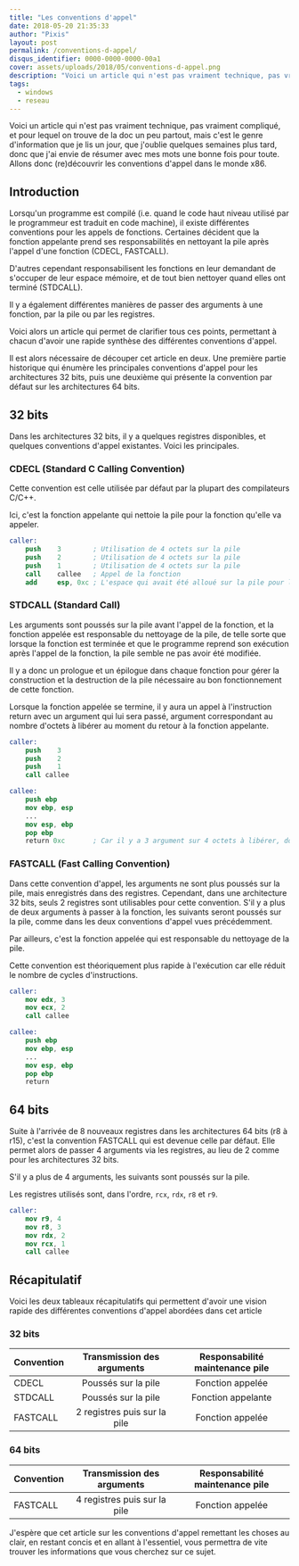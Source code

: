 ```yaml
---
title: "Les conventions d'appel"
date: 2018-05-20 21:35:33
author: "Pixis"
layout: post
permalink: /conventions-d-appel/
disqus_identifier: 0000-0000-0000-00a1
cover: assets/uploads/2018/05/conventions-d-appel.png
description: "Voici un article qui n'est pas vraiment technique, pas vraiment compliqué, et pour lequel on trouve de la doc un peu partout, mais c'est le genre d'information que je lis un jour, que j'oublie quelques semaines plus tard, donc que j'ai envie de résumer avec mes mots une bonne fois pour toute"
tags:
  - windows
  - reseau
---
```



Voici un article qui n'est pas vraiment technique, pas vraiment compliqu&eacute;, et pour lequel on trouve de la doc un peu partout, mais c'est le genre d'information que je lis un jour, que j'oublie quelques semaines plus tard, donc que j'ai envie de r&eacute;sumer avec mes mots une bonne fois pour toute. Allons donc (re)d&eacute;couvrir les conventions d'appel dans le monde x86.

<!--more-->

## Introduction

Lorsqu'un programme est compil&eacute; (i.e. quand le code haut niveau utilis&eacute; par le programmeur est traduit en code machine), il existe diff&eacute;rentes conventions pour les appels de fonctions. Certaines d&eacute;cident que la fonction appelante prend ses responsabilit&eacute;s en nettoyant la pile apr&egrave;s l'appel d'une fonction (CDECL, FASTCALL).

D'autres cependant responsabilisent les fonctions en leur demandant de s'occuper de leur espace m&eacute;moire, et de tout bien nettoyer quand elles ont termin&eacute; (STDCALL).

Il y a &eacute;galement diff&eacute;rentes mani&egrave;res de passer des arguments &agrave; une fonction, par la pile ou par les registres.

Voici alors un article qui permet de clarifier tous ces points, permettant &agrave; chacun d'avoir une rapide synth&egrave;se des diff&eacute;rentes conventions d'appel.

Il est alors n&eacute;cessaire de d&eacute;couper cet article en deux. Une premi&egrave;re partie historique qui &eacute;num&egrave;re les principales conventions d'appel pour les architectures 32 bits, puis une deuxi&egrave;me qui pr&eacute;sente la convention par d&eacute;faut sur les architectures 64 bits.

## 32 bits

Dans les architectures 32 bits, il y a quelques registres disponibles, et quelques conventions d'appel existantes. Voici les principales.


### CDECL (Standard C Calling Convention)

Cette convention est celle utilisée par défaut par la plupart des compilateurs C/C++.

Ici, c'est la fonction appelante qui nettoie la pile pour la fonction qu'elle va appeler.

```nasm
caller:
    push    3        ; Utilisation de 4 octets sur la pile
    push    2        ; Utilisation de 4 octets sur la pile
    push    1        ; Utilisation de 4 octets sur la pile
    call    callee   ; Appel de la fonction
    add     esp, 0xc ; L'espace qui avait été alloué sur la pile pour les variables (12 octets) est nettoyé
```

### STDCALL (Standard Call)

Les arguments sont pouss&eacute;s sur la pile avant l'appel de la fonction, et la fonction appel&eacute;e est responsable du nettoyage de la pile, de telle sorte que lorsque la fonction est termin&eacute;e et que le programme reprend son ex&eacute;cution apr&egrave;s l'appel de la fonction, la pile semble ne pas avoir &eacute;t&eacute; modifi&eacute;e.

Il y a donc un prologue et un &eacute;pilogue dans chaque fonction pour g&eacute;rer la construction et la destruction de la pile n&eacute;cessaire au bon fonctionnement de cette fonction.

Lorsque la fonction appel&eacute;e se termine, il y aura un appel &agrave; l'instruction return avec un argument qui lui sera pass&eacute;, argument correspondant au nombre d'octets &agrave; lib&eacute;rer au moment du retour &agrave; la fonction appelante.

```nasm
caller:
    push    3
    push    2
    push    1
    call callee
```
```nasm
callee:
    push ebp
    mov ebp, esp
    ...
    mov esp, ebp
    pop ebp
    return 0xc       ; Car il y a 3 argument sur 4 octets à libérer, donc 12 octets
```

### FASTCALL (Fast Calling Convention)

Dans cette convention d'appel, les arguments ne sont plus pouss&eacute;s sur la pile, mais enregistr&eacute;s dans des registres. Cependant, dans une architecture 32 bits, seuls 2 registres sont utilisables pour cette convention. S'il y a plus de deux arguments &agrave; passer &agrave; la fonction, les suivants seront pouss&eacute;s sur la pile, comme dans les deux conventions d'appel vues pr&eacute;c&eacute;demment.

Par ailleurs, c'est la fonction appel&eacute;e qui est responsable du nettoyage de la pile.

Cette convention est th&eacute;oriquement plus rapide &agrave; l'ex&eacute;cution car elle r&eacute;duit le nombre de cycles d'instructions.

```nasm
caller:
    mov edx, 3
    mov ecx, 2
    call callee
```
```nasm
callee:
    push ebp
    mov ebp, esp
    ...
    mov esp, ebp
    pop ebp
    return
```

## 64 bits

Suite à l'arrivée de 8 nouveaux registres dans les architectures 64 bits (r8 à r15), c'est la convention FASTCALL qui est devenue celle par défaut. Elle permet alors de passer 4 arguments via les registres, au lieu de 2 comme pour les architectures 32 bits.

S'il y a plus de 4 arguments, les suivants sont poussés sur la pile.

Les registres utilisés sont, dans l'ordre, `rcx`, `rdx`, `r8` et `r9`.

```nasm
caller:
    mov r9, 4
    mov r8, 3
    mov rdx, 2
    mov rcx, 1
    call callee
```


## Récapitulatif

Voici les deux tableaux récapitulatifs qui permettent d'avoir une vision rapide des différentes conventions d'appel abordées dans cet article

### 32 bits

| Convention  | Transmission des arguments   | Responsabilité maintenance pile |
| ----------- |:----------------------------:|:-------------------------------:|
| CDECL       | Poussés sur la pile          | Fonction appelée                |
| STDCALL     | Poussés sur la pile          | Fonction appelante              |
| FASTCALL    | 2 registres puis sur la pile | Fonction appelée                |

### 64 bits

| Convention  | Transmission des arguments   | Responsabilité maintenance pile |
| ----------- |:----------------------------:|:-------------------------------:|
| FASTCALL    | 4 registres puis sur la pile | Fonction appelée                |


J'espère que cet article sur les conventions d'appel remettant les choses au clair, en restant concis et en allant à l'essentiel, vous permettra de vite trouver les informations que vous cherchez sur ce sujet.
